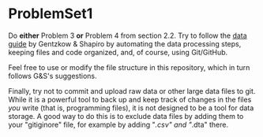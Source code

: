 # ProblemSet1
Do **either** Problem 3 **or** Problem 4 from section 2.2. Try to follow the [data guide](http://web.stanford.edu/~gentzkow/research/CodeAndData.pdf) by Gentzkow & Shapiro by automating the data processing steps, keeping files and code organized, and, of course, using Git/GitHub.

Feel free to use or modify the file structure in this repository, which in turn follows G&S's suggestions.

Finally, try not to commit and upload raw data or other large data files to git. While it is a powerful tool to back up and keep track of changes in the files *you* write (that is, programming files), it is not designed to be a tool for data storage. A good way to do this is to exclude data files by adding them to your "gitiginore" file, for example by adding "*.csv" and "*.dta" there.
